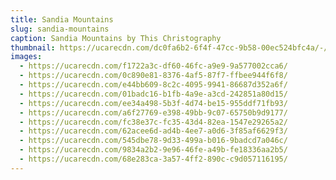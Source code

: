 ```yaml
---
title: Sandia Mountains
slug: sandia-mountains
caption: Sandia Mountains by This Christography
thumbnail: https://ucarecdn.com/dc0fa6b2-6f4f-47cc-9b58-00ec524bfc4a/-/crop/3634x5030/0,0/-/preview/
images:
  - https://ucarecdn.com/f1722a3c-df60-46fc-a9e9-9a577002cca6/
  - https://ucarecdn.com/0c890e81-8376-4af5-87f7-ffbee944f6f8/
  - https://ucarecdn.com/e44bb609-8c2c-4095-9941-86687d352a6f/
  - https://ucarecdn.com/01badc16-b1fb-4a9e-a3cd-242851a80d15/
  - https://ucarecdn.com/ee34a498-5b3f-4d74-be15-955ddf71fb93/
  - https://ucarecdn.com/a6f27769-e398-49bb-9c07-65750b9d9177/
  - https://ucarecdn.com/fc38e37c-fc35-43d4-82ea-1547e29265a2/
  - https://ucarecdn.com/62acee6d-ad4b-4ee7-a0d6-3f85af6629f3/
  - https://ucarecdn.com/545dbe78-9d33-499a-b016-9badcd7a046c/
  - https://ucarecdn.com/9834a2b2-9e96-46fe-a49b-fe18336aa2b5/
  - https://ucarecdn.com/68e283ca-3a57-4ff2-890c-c9d057116195/
---
```

